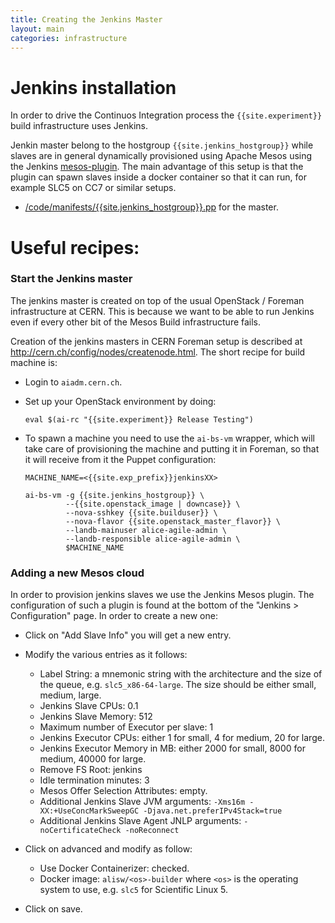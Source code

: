```yaml
---
title: Creating the Jenkins Master
layout: main
categories: infrastructure
---
```


# Jenkins installation

In order to drive the Continuos Integration process the `{{site.experiment}}`
build infrastructure uses Jenkins. 

Jenkin master belong to the hostgroup `{{site.jenkins_hostgroup}}` while slaves
are in general dynamically provisioned using Apache Mesos using the Jenkins
[mesos-plugin](https://github.com/jenkinsci/mesos-plugin). The main advantage
of this setup is that the plugin can spawn slaves inside a docker container so
that it can run, for example SLC5 on CC7 or similar setups.

- [/code/manifests/{{site.jenkins_hostgroup}}.pp](https://git.cern.ch/web/it-puppet-hostgroup-{{site.builduser}}.git/blob/HEAD:/code/manifests/{{site.jenkins_hostgroup}}.pp)  for the master.

# Useful recipes:

### Start the Jenkins master

The jenkins master is created on top of the usual OpenStack / Foreman
infrastructure at CERN. This is because we want to be able to run Jenkins even
if every other bit of the Mesos Build infrastructure fails.

Creation of the jenkins masters in CERN Foreman setup is described at
<http://cern.ch/config/nodes/createnode.html>. The short recipe for build
machine is:

- Login to `aiadm.cern.ch`.
- Set up your OpenStack environment by doing:

      eval $(ai-rc "{{site.experiment}} Release Testing")
- To spawn a machine you need to use the `ai-bs-vm` wrapper, which will take
  care of provisioning the machine and putting it in Foreman, so that it will
  receive from it the Puppet configuration:

      MACHINE_NAME=<{{site.exp_prefix}}jenkinsXX>

      ai-bs-vm -g {{site.jenkins_hostgroup}} \
               --{{site.openstack_image | downcase}} \
               --nova-sshkey {{site.builduser}} \
               --nova-flavor {{site.openstack_master_flavor}} \
               --landb-mainuser alice-agile-admin \
               --landb-responsible alice-agile-admin \
               $MACHINE_NAME

### Adding a new Mesos cloud

In order to provision jenkins slaves we use the Jenkins Mesos plugin. The
configuration of such a plugin is found at the bottom of the "Jenkins >
Configuration" page. In order to create a new one:

- Click on "Add Slave Info" you will get a new entry.
- Modify the various entries as it follows:

    - Label String: a mnemonic string with the architecture and the size of the queue,
      e.g. `slc5_x86-64-large`. The size should be either small, medium, large.
    - Jenkins Slave CPUs: 0.1
    - Jenkins Slave Memory: 512 
    - Maximum number of Executor per slave: 1
    - Jenkins Executor CPUs: either 1 for small, 4 for medium, 20 for large.
    - Jenkins Executor Memory in MB: either 2000 for small, 8000 for medium, 40000 for large.
    - Remove FS Root: jenkins
    - Idle termination minutes: 3
    - Mesos Offer Selection Attributes: empty.
    - Additional Jenkins Slave JVM arguments: `-Xms16m -XX:+UseConcMarkSweepGC -Djava.net.preferIPv4Stack=true`
    - Additional Jenkins Slave Agent JNLP arguments: `-noCertificateCheck -noReconnect`

- Click on advanced and modify as follow:

    - Use Docker Containerizer: checked.
    - Docker image: `alisw/<os>-builder` where `<os>` is the operating system
      to use, e.g. `slc5` for Scientific Linux 5. 

- Click on save.

